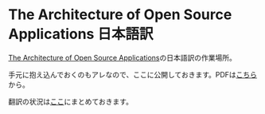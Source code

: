 The Architecture of Open Source Applications 日本語訳
=====================================================

[The Architecture of Open Source Applications][1]の日本語訳の作業場所。

手元に抱え込んでおくのもアレなので、ここに公開しておきます。PDFは[こちら][2]から。

翻訳の状況は[ここ][3]にまとめておきます。

[1]: http://www.aosabook.org/
[2]: http://dl.dropbox.com/u/7237/aosa.pdf
[3]: http://github.com/m-takagi/aosa-ja/blob/master/volume1/tex/ja/translation.txt